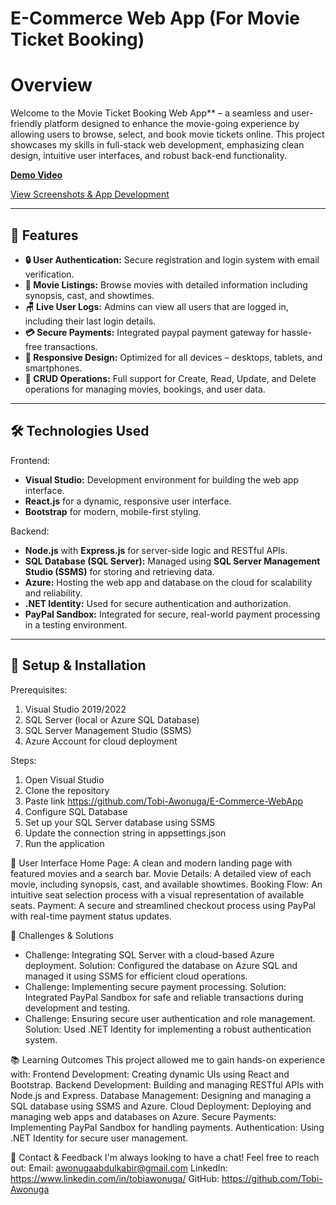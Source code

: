 # E-Commerce Web App (For Movie Ticket Booking)

# Overview
Welcome to the Movie Ticket Booking Web App** – a seamless and user-friendly platform designed to enhance the movie-going experience by allowing users to browse, select, and book movie tickets online. This project showcases my skills in full-stack web development, emphasizing clean design, intuitive user interfaces, and robust back-end functionality.

**[Demo Video](https://youtu.be/0uYsw9zoUL0)** 

[View Screenshots & App Development](./Presentation%206%20(2).pdf)

---

## 🚀 Features
- **🔒 User Authentication:** Secure registration and login system with email verification.
- **🎥 Movie Listings:** Browse movies with detailed information including synopsis, cast, and showtimes.
- **🪑 Live User Logs:** Admins can view all users that are logged in, including their last login details.
- **💳 Secure Payments:** Integrated paypal payment gateway for hassle-free transactions.
- **📱 Responsive Design:** Optimized for all devices – desktops, tablets, and smartphones.
- **🔄 CRUD Operations:** Full support for Create, Read, Update, and Delete operations for managing movies, bookings, and user data.

---

## 🛠️ Technologies Used
Frontend:
- **Visual Studio:** Development environment for building the web app interface.
- **React.js** for a dynamic, responsive user interface.
- **Bootstrap** for modern, mobile-first styling.

Backend:
- **Node.js** with **Express.js** for server-side logic and RESTful APIs.
- **SQL Database (SQL Server):** Managed using **SQL Server Management Studio (SSMS)** for storing and retrieving data.
- **Azure:** Hosting the web app and database on the cloud for scalability and reliability.
- **.NET Identity:** Used for secure authentication and authorization.
- **PayPal Sandbox:** Integrated for secure, real-world payment processing in a testing environment.
  
---

## 🔧 Setup & Installation
Prerequisites:
1. Visual Studio 2019/2022
2. SQL Server (local or Azure SQL Database)
3. SQL Server Management Studio (SSMS)
4. Azure Account for cloud deployment

Steps:
1. Open Visual Studio
2. Clone the repository
3. Paste link https://github.com/Tobi-Awonuga/E-Commerce-WebApp
4. Configure SQL Database
5. Set up your SQL Server database using SSMS
6. Update the connection string in appsettings.json 
7. Run the application


🎨 User Interface
Home Page: A clean and modern landing page with featured movies and a search bar.
Movie Details: A detailed view of each movie, including synopsis, cast, and available showtimes.
Booking Flow: An intuitive seat selection process with a visual representation of available seats.
Payment: A secure and streamlined checkout process using PayPal with real-time payment status updates.

🧩 Challenges & Solutions
- Challenge: Integrating SQL Server with a cloud-based Azure deployment.
Solution: Configured the database on Azure SQL and managed it using SSMS for efficient cloud operations.
- Challenge: Implementing secure payment processing.
Solution: Integrated PayPal Sandbox for safe and reliable transactions during development and testing.
- Challenge: Ensuring secure user authentication and role management.
Solution: Used .NET Identity for implementing a robust authentication system.

📚 Learning Outcomes
This project allowed me to gain hands-on experience with:
Frontend Development: Creating dynamic UIs using React and Bootstrap.
Backend Development: Building and managing RESTful APIs with Node.js and Express.
Database Management: Designing and managing a SQL database using SSMS and Azure.
Cloud Deployment: Deploying and managing web apps and databases on Azure.
Secure Payments: Implementing PayPal Sandbox for handling payments.
Authentication: Using .NET Identity for secure user management.

📩 Contact & Feedback
I'm always looking to have a chat! Feel free to reach out:
Email: awonugaabdulkabir@gmail.com
LinkedIn: https://www.linkedin.com/in/tobiawonuga/
GitHub: https://github.com/Tobi-Awonuga
